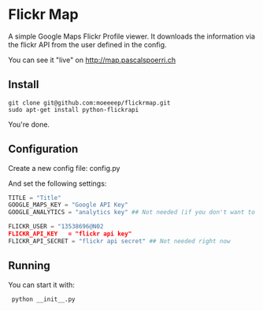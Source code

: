 Flickr Map
==========

A simple Google Maps Flickr Profile viewer. It downloads the information via the flickr API from the user defined in the config.

You can see it "live" on http://map.pascalspoerri.ch

Install
-------

```
git clone git@github.com:moeeeep/flickrmap.git
sudo apt-get install python-flickrapi
```

You're done. 

Configuration
-------------
Create a new config file: config.py

And set the following settings:

```python
TITLE = "Title"
GOOGLE_MAPS_KEY = "Google API Key"
GOOGLE_ANALYTICS = "analytics key" ## Not needed (if you don't want to run Analytics, put some random value here...)

FLICKR_USER = "13538696@N02
FLICKR_API_KEY   = "flickr api key"
FLICKR_API_SECRET = "flickr api secret" ## Not needed right now
```

Running
-------

You can start it with:

```
 python __init__.py
```
